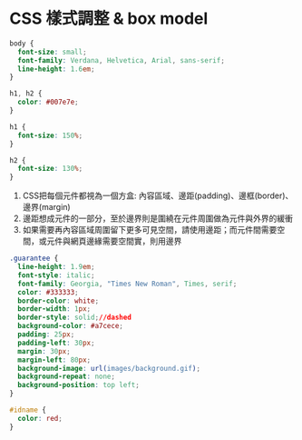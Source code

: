 # CSS 樣式調整 & box model
```css
body {
  font-size: small;
  font-family: Verdana, Helvetica, Arial, sans-serif;
  line-height: 1.6em;
}

h1, h2 {
  color: #007e7e;
}

h1 {
  font-size: 150%;
}

h2 {
  font-size: 130%;
}
```
1. CSS把每個元件都視為一個方盒: 內容區域、邊距(padding)、邊框(border)、邊界(margin)
2. 邊距想成元件的一部分，至於邊界則是圍繞在元件周圍做為元件與外界的緩衝
3. 如果需要再內容區域周圍留下更多可見空間，請使用邊距；而元件間需要空間，或元件與網頁邊緣需要空間實，則用邊界
```css
.guarantee {
  line-height: 1.9em;
  font-style: italic;
  font-family: Georgia, "Times New Roman", Times, serif;
  color: #333333;
  border-color: white;
  border-width: 1px;
  border-style: solid;//dashed
  background-color: #a7cece;
  padding: 25px;
  padding-left: 30px;
  margin: 30px;
  margin-left: 80px;
  background-image: url(images/background.gif);
  background-repeat: none;
  background-position: top left;
}

#idname {
  color: red;
}
```
